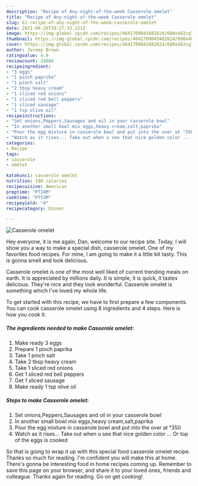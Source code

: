 ```yaml
---
description: "Recipe of Any-night-of-the-week Casserole omelet"
title: "Recipe of Any-night-of-the-week Casserole omelet"
slug: 61-recipe-of-any-night-of-the-week-casserole-omelet
date: 2021-06-26T19:27:33.221Z
image: https://img-global.cpcdn.com/recipes/4641709043482624/680x482cq70/casserole-omelet-recipe-main-photo.jpg
thumbnail: https://img-global.cpcdn.com/recipes/4641709043482624/680x482cq70/casserole-omelet-recipe-main-photo.jpg
cover: https://img-global.cpcdn.com/recipes/4641709043482624/680x482cq70/casserole-omelet-recipe-main-photo.jpg
author: Jeremy Brown
ratingvalue: 4.9
reviewcount: 24886
recipeingredient:
- "3 eggs"
- "1 pinch paprika"
- "1 pinch salt"
- "2 tbsp heavy cream"
- "1 sliced red onions"
- "1 sliced red bell peppers"
- "1 sliced sausage"
- "1 tsp olive oil"
recipeinstructions:
- "Set onions,Peppers,Sausages and oil in your casserole bowl"
- "In another small bowl mix eggs,heavy cream,salt,paprika"
- "Pour the egg mixture in casserole bowl and put into the over at °350"
- "Watch as it rises... Take out when u see that nice golden color ... Or top of the eggs is cooked"
categories:
- Recipe
tags:
- casserole
- omelet

katakunci: casserole omelet 
nutrition: 190 calories
recipecuisine: American
preptime: "PT24M"
cooktime: "PT53M"
recipeyield: "4"
recipecategory: Dinner

---
```



![Casserole omelet](https://img-global.cpcdn.com/recipes/4641709043482624/680x482cq70/casserole-omelet-recipe-main-photo.jpg)

Hey everyone, it is me again, Dan, welcome to our recipe site. Today, I will show you a way to make a special dish, casserole omelet. One of my favorites food recipes. For mine, I am going to make it a little bit tasty. This is gonna smell and look delicious.

Casserole omelet is one of the most well liked of current trending meals on earth. It is appreciated by millions daily. It is simple, it is quick, it tastes delicious. They're nice and they look wonderful. Casserole omelet is something which I've loved my whole life.




To get started with this recipe, we have to first prepare a few components. You can cook casserole omelet using 8 ingredients and 4 steps. Here is how you cook it.

<!--inarticleads1-->

##### The ingredients needed to make Casserole omelet:

1. Make ready 3 eggs
1. Prepare 1 pinch paprika
1. Take 1 pinch salt
1. Take 2 tbsp heavy cream
1. Take 1 sliced red onions
1. Get 1 sliced red bell peppers
1. Get 1 sliced sausage
1. Make ready 1 tsp olive oil




<!--inarticleads2-->

##### Steps to make Casserole omelet:

1. Set onions,Peppers,Sausages and oil in your casserole bowl
1. In another small bowl mix eggs,heavy cream,salt,paprika
1. Pour the egg mixture in casserole bowl and put into the over at °350
1. Watch as it rises... Take out when u see that nice golden color ... Or top of the eggs is cooked




So that is going to wrap it up with this special food casserole omelet recipe. Thanks so much for reading. I'm confident you will make this at home. There's gonna be interesting food in home recipes coming up. Remember to save this page on your browser, and share it to your loved ones, friends and colleague. Thanks again for reading. Go on get cooking!
